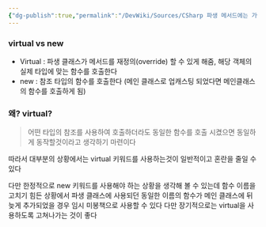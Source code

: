 ```yaml
---
{"dg-publish":true,"permalink":"/DevWiki/Sources/CSharp 파생 메서드에는 가급적 virtual 키워드를 사용하자/","noteIcon":"","created":"2024-11-10T15:00:05.000+09:00","updated":"2025-07-19T22:58:36.000+09:00"}
---
```


### virtual vs new

* Virtual : 파생 클래스가 메서드를 재정의(override) 할 수 있게 해줌, 해당 객체의 실제 타입에 맞는 함수를 호출한다
* new : 참조 타입의 함수를 호출한다 (메인 클래스로 업캐스팅 되었다면 메인클래스의 함수를 호출하게 됨)

### 왜? virtual?
 > 어떤 타입의 참조를 사용하여 호출하더라도 동일한 함수를 호출 시켰으면 동일하게 동작할것이라고 생각하기 마련이다

 따라서 대부분의 상황에서는 virtual 키워드를 사용하는것이 일반적이고 혼란을 줄일 수 있다

다만 한정적으로 new 키워드를 사용해야 하는 상황을 생각해 볼 수 있는데 함수 이름을 고치기 힘든 상황에서 파생 클래스에 사용되던 동일한 이름의 함수가 메인 클래스에 뒤늦게 추가되었을 경우 임시 미봉책으로 사용할 수 있다 다만 장기적으로는 virtual을 사용하도록 고쳐나가는 것이 좋다 